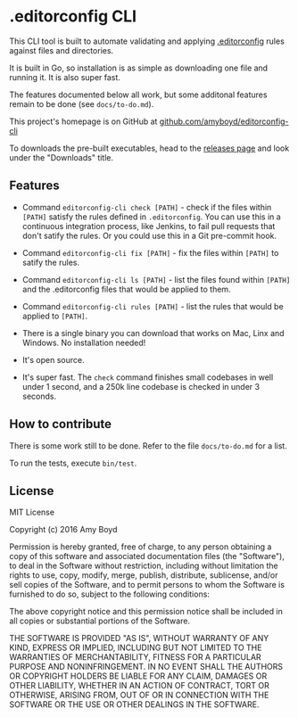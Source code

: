 .editorconfig CLI
=================

This CLI tool is built to automate validating and applying [.editorconfig](http://editorconfig.org/)
rules against files and directories.

It is built in Go, so installation is as simple as downloading one file and running it. It is also
super fast.

The features documented below all work, but some additonal features remain to be done
(see `docs/to-do.md`).

This project's homepage is on GitHub at [github.com/amyboyd/editorconfig-cli](https://github.com/amyboyd/editorconfig-cli)

To downloads the pre-built executables, head to the [releases page](https://github.com/amyboyd/editorconfig-cli/releases/tag/0.1.0)
and look under the "Downloads" title.

Features
--------

* Command `editorconfig-cli check [PATH]` - check if the files within `[PATH]` satisfy the rules
defined in `.editorconfig`. You can use this in a continuous integration process, like Jenkins,
to fail pull requests that don't satify the rules. Or you could use this in a Git pre-commit hook.

* Command `editorconfig-cli fix [PATH]` - fix the files within `[PATH]` to satify the rules.

* Command `editorconfig-cli ls [PATH]` - list the files found within `[PATH]` and the .editorconfig
files that would be applied to them.

* Command `editorconfig-cli rules [PATH]` - list the rules that would be applied to `[PATH]`.

* There is a single binary you can download that works on Mac, Linx and Windows. No installation
needed!

* It's open source.

* It's super fast. The `check` command finishes small codebases in well under 1 second, and a 250k
line codebase is checked in under 3 seconds.

How to contribute
-----------------

There is some work still to be done. Refer to the file `docs/to-do.md` for a list.

To run the tests, execute `bin/test`.

License
-------

MIT License

Copyright (c) 2016 Amy Boyd

Permission is hereby granted, free of charge, to any person obtaining a copy
of this software and associated documentation files (the "Software"), to deal
in the Software without restriction, including without limitation the rights
to use, copy, modify, merge, publish, distribute, sublicense, and/or sell
copies of the Software, and to permit persons to whom the Software is
furnished to do so, subject to the following conditions:

The above copyright notice and this permission notice shall be included in all
copies or substantial portions of the Software.

THE SOFTWARE IS PROVIDED "AS IS", WITHOUT WARRANTY OF ANY KIND, EXPRESS OR
IMPLIED, INCLUDING BUT NOT LIMITED TO THE WARRANTIES OF MERCHANTABILITY,
FITNESS FOR A PARTICULAR PURPOSE AND NONINFRINGEMENT. IN NO EVENT SHALL THE
AUTHORS OR COPYRIGHT HOLDERS BE LIABLE FOR ANY CLAIM, DAMAGES OR OTHER
LIABILITY, WHETHER IN AN ACTION OF CONTRACT, TORT OR OTHERWISE, ARISING FROM,
OUT OF OR IN CONNECTION WITH THE SOFTWARE OR THE USE OR OTHER DEALINGS IN THE
SOFTWARE.
